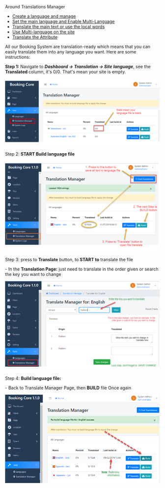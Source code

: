 <div id="toc-wrap" class="toc-wrap visible">
<div class="toc-title h6">Around Translations Manager</div>
<ul class="toc">
<li class="toc-h2"><a href="/knowleagebase/languages-management">Create a language and manage</a></li>
<li class="toc-h2"><a href="/knowleagebase/multi-language#enable-multi">Set the main language and Enable Multi-Language</a></li>
<li class="toc-h2"><a href="/knowleagebase/translations-management">Translate the main text or use the local words</a></li>
<li class="toc-h2"><a href="/knowleagebase/multi-language#start-multi">Use Multi-language on the site</a></li>
<li class="toc-h2"><a href="/knowleagebase/multi-language#lang-attr">Translate the Attribute </a></li>
</ul>
</div>
<p>All our Booking System are translation-ready which means that you can easily translate them into any language you want. Here are some instructions:</p>
<p><strong>Step 1:</strong> Navigate to <strong><em>Dashboard -&gt; Translation -&gt; Site language</em></strong>, see the <strong>Translated </strong>column, it's 0/0. That's mean your site is empty.</p>
<p><img src="/assets/images/eb8e1ffba7f9c6c9b581dc42d1f9f0bb.png" alt="" /></p>
<p>Step 2: <strong>START Build language file</strong></p>
<p><img src="/assets/images/0a9ba09343d75c8b67b74cafb4c5aadf.png" alt="" /></p>
<p>Step 3: press to <strong>Translate</strong> button, to <strong>START to</strong> translate the file</p>
<p>- In the <strong>Translation Page:</strong> just need to translate in the order given or search the key you want to change</p>
<p><img src="/assets/images/384625d56c9ee573225283f7ff1d0b6c.png" alt="" /></p>
<p>Step 4: <strong>Build language file:</strong></p>
<p>- Back to Translate Manager Page, then <strong>BUILD</strong> file Once again</p>
<p><img src="/assets/images/d06bc91c843a50f710fc1a8edcb38fd4.png" alt="" /></p>
<p>&nbsp;</p>